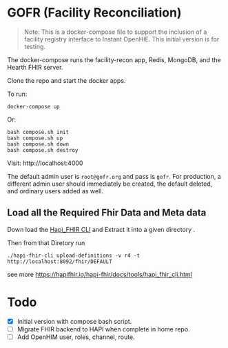 # GOFR (Facility Reconciliation)

> Note: This is a docker-compose file to support the inclusion of a facility registry interface to Instant OpenHIE. This initial version is for testing.

The docker-compose runs the facility-recon app, Redis, MongoDB, and the Hearth FHIR server.

Clone the repo and start the docker apps.

To run:
```
docker-compose up
```
Or:
```
bash compose.sh init
bash compose.sh up
bash compose.sh down
bash compose.sh destroy
```

Visit: http://localhost:4000

The default admin user is `root@gofr.org` and pass is `gofr`. For production, a different admin user should immediately be created, the default deleted, and ordinary users added as well.

## Load all the Required Fhir Data and Meta data
Down load the [Hapi_FHIR CLI](https://github.com/hapifhir/hapi-fhir/releases/download/v5.5.2/hapi-fhir-5.5.2-cli.tar.bz2) and Extract it into a given directory .

Then from that Diretory run 

    ./hapi-fhir-cli upload-definitions -v r4 -t http://localhost:8092/fhir/DEFAULT

see more https://hapifhir.io/hapi-fhir/docs/tools/hapi_fhir_cli.html
# Todo

- [x] Initial version with compose bash script.
- [ ] Migrate FHIR backend to HAPI when complete in home repo.
- [ ] Add OpenHIM user, roles, channel, route.